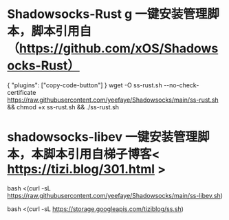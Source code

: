 # Shadowsocks-Rust g 一键安装管理脚本，脚本引用自 （https://github.com/xOS/Shadowsocks-Rust）

{
    "plugins": ["copy-code-button"]
}
wget -O ss-rust.sh --no-check-certificate https://raw.githubusercontent.com/yeefaye/Shadowsocks/main/ss-rust.sh && chmod +x ss-rust.sh && ./ss-rust.sh



# shadowsocks-libev 一键安装管理脚本，本脚本引用自梯子博客<  https://tizi.blog/301.html >

bash <(curl -sL https://raw.githubusercontent.com/yeefaye/Shadowsocks/main/ss-libev.sh) 

bash <(curl -sL https://storage.googleapis.com/tiziblog/ss.sh)
